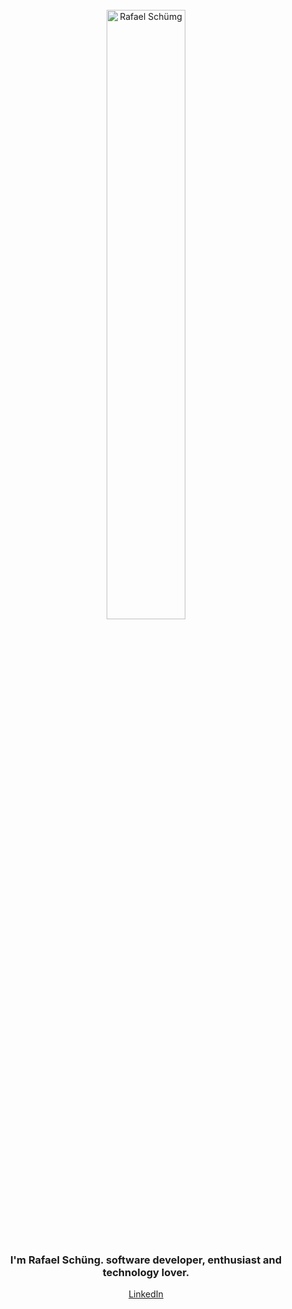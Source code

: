 <div style='text-align:center;width:100%;'>
   <br/>
   <img alt='Rafael Schümg' src='https://res.cloudinary.com/djjkfuxvk/image/upload/v1595530334/personal_logo_zhxtpt.svg' width='50%' style='align:center;'/>

   <br/>
   <br/>

   <h3>I'm <strong>Rafael Schüng.</strong> software developer, enthusiast and technology lover.</h3>
   <div>
      <a href="www.linkedin.com/in/rafael-schueng">LinkedIn</a>
   </div>
</div>